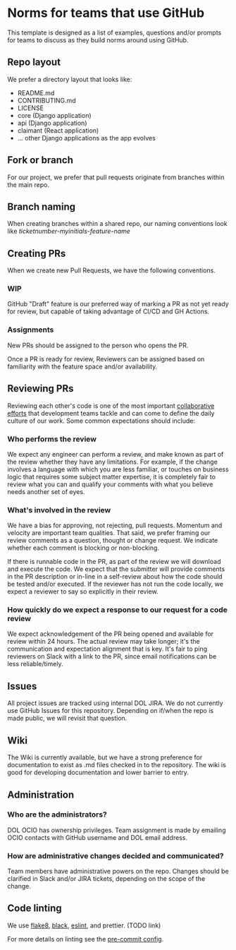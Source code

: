 # Norms for teams that use GitHub

This template is designed as a list of examples, questions and/or prompts for teams to discuss as they build norms around using GitHub.

## Repo layout

We prefer a directory layout that looks like:

* README.md
* CONTRIBUTING.md
* LICENSE
* core (Django application)
* api (Django application)
* claimant (React application)
* ... other Django applications as the app evolves

## Fork or branch

For our project, we prefer that pull requests originate from branches within the main repo.

## Branch naming

When creating branches within a shared repo, our naming conventions look like *ticketnumber-myinitials-feature-name*

## Creating PRs

When we create new Pull Requests, we have the following conventions.

### WIP

GitHub "Draft" feature is our preferred way of marking a PR as not yet ready for review, but capable of taking advantage of CI/CD and GH Actions.

### Assignments

New PRs should be assigned to the person who opens the PR.

Once a PR is ready for review, Reviewers can be assigned based on familiarity with the feature space and/or availability.

## Reviewing PRs

Reviewing each other's code is one of the most important [collaborative efforts](https://medium.com/swlh/improving-your-teams-code-review-culture-a76cc82621e6) that development teams tackle and can come to define the daily culture of our work. Some common expectations should include:

### Who performs the review

We expect any engineer can perform a review, and make known as part of the review whether they have any limitations. For example,
if the change involves a language with which you are less familiar, or touches on business logic that requires some subject matter
expertise, it is completely fair to review what you can and qualify your comments with what you believe needs another set of eyes.

### What's involved in the review

We have a bias for approving, not rejecting, pull requests. Momentum and velocity are important team qualities. That said,
we prefer framing our review comments as a question, thought or change request. We indicate whether each comment is blocking or non-blocking.

If there is runnable code in the PR, as part of the review we will download and execute the code. We expect that the submitter
will provide comments in the PR description or in-line in a self-review about how the code should be tested and/or executed. If the reviewer has not run the code
locally, we expect a reviewer to say so explicitly in their review.

### How quickly do we expect a response to our request for a code review

We expect acknowledgement of the PR being opened and available for review within 24 hours. The actual review may take longer; it's the communication and expectation alignment
that is key. It's fair to ping reviewers on Slack with a link to the PR, since email notifications can be less reliable/timely.

## Issues

All project issues are tracked using internal DOL JIRA. We do not currently use GitHub Issues for this repository. Depending on if/when the repo is made public, we will revisit that question.

## Wiki

The Wiki is currently available, but we have a strong preference for documentation to exist as .md files checked in to the repository. The wiki is good for developing documentation
and lower barrier to entry.

## Administration

### Who are the administrators?

DOL OCIO has ownership privileges. Team assignment is made by emailing OCIO contacts with GitHub username and DOL email address.

### How are administrative changes decided and communicated?

Team members have administrative powers on the repo. Changes should be clarified in Slack and/or JIRA tickets, depending on the scope of the change.

## Code linting

We use [flake8](https://github.com/USDOLEnterprise/ARPAUI/blob/main/.flake8), [black](https://github.com/USDOLEnterprise/ARPAUI/blob/main/.pre-commit-config.yaml#L3),
[eslint](https://github.com/USDOLEnterprise/ARPAUI/blob/main/initclaim/.eslintrc.yml), and prettier. (TODO link)

For more details on linting see the [pre-commit config](https://github.com/USDOLEnterprise/ARPAUI/blob/main/.pre-commit-config.yaml).
